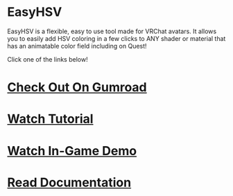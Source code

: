 # EasyHSV
EasyHSV is a flexible, easy to use tool made for VRChat avatars. It allows you to easily add HSV coloring in a few clicks to ANY shader or material that has an animatable color field including on Quest!

Click one of the links below!
# [Check Out On Gumroad](https://dreadrith.gumroad.com/l/easyhsv)
# [Watch Tutorial](https://www.youtube.com/watch?v=P3bzlqjDc4E)
# [Watch In-Game Demo](https://www.youtube.com/watch?v=x51eX333EjU)
# [Read Documentation](https://dreadrith.github.io/Documentation-EasyHSV/)  
